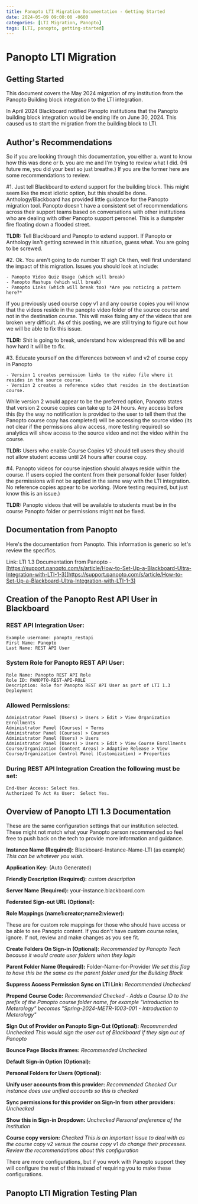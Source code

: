 ```yaml
---
title: Panopto LTI Migration Documentation - Getting Started
date: 2024-05-09 09:00:00 -0600
categories: [LTI Migration, Panopto]
tags: [LTI, panopto, getting-started]
---
```



# Panopto LTI Migration
## Getting Started

This document covers the May 2024 migration of my institution from the Panopto Building block integration to the LTI integration. 

In April 2024 Blackboard notified Panopto institutions that the Panopto building block integration would be ending life on June 30, 2024. This caused us to start the migration from the building block to LTI.

## Author's Recommendations

So if you are looking through this documentation, you either a. want to know how this was done or b. you are me and I'm trying to review what I did. (Hi future me, you did your best so just breathe.) If you are the former here are some recommendations to review.

#1. Just tell Blackboard to extend support for the building block. This might seem like the most idiotic option, but this should be done. Anthology/Blackboard has provided little guidance for the Panopto migration tool. Panopto doesn't have a consistent set of recommendations across their support teams based on conversations with other institutions who are dealing with other Panopto support personel. This is a dumpster fire floating down a flooded street.

**TLDR:** Tell Blackboard and Panopto to extend support. If Panopto or Anthology isn't getting screwed in this situation, guess what. You are going to be screwed. 

<!--![GIF Image of a fire in a dumpster floating down a flooded area](assets/images/dumpter-fire-flood.gif)-->

#2. Ok. You aren't going to do number 1? *sigh* Ok then, well first understand the impact of this migration. Issues you should look at include:

    - Panopto Video Quiz Usage (which will break)
    - Panopto Mashups (which will break)
    - Panopto Links (which will break too) *Are you noticing a pattern here?*

If you previously used course copy v1 and any course copies you will know that the videos reside in the panopto video folder of the source course and not in the destination course. This will make fixing any of the videos that are broken very difficult. As of this posting, we are still trying to figure out how we will be able to fix this issue.

**TLDR:** Shit is going to break, understand how widespread this will be and how hard it will be to fix.

#3. Educate yourself on the differences between v1 and v2 of course copy in Panopto

    - Version 1 creates permission links to the video file where it resides in the source course.
    - Version 2 creates a reference video that resides in the destination course.

While version 2 would appear to be the preferred option, Panopto states that version 2 course copies can take up to 24 hours. Any access before this (by the way no notification is provided to the user to tell them that the Panopto course copy has completed) will be accessing the source video (its not clear if the permissions allow access, more testing required) so analytics will show access to the source video and not the video within the course.

**TLDR:** Users who enable Course Copies V2 should tell users they should not allow student access until 24 hours after course copy.

#4. Panopto videos for course injestion should always reside within the course. If users copied the content from their personal folder (user folder) the permissions will not be applied in the same way with the LTI integration. No reference copies appear to be working. (More testing required, but just know this is an issue.)

**TLDR:** Panopto videos that will be available to students must be in the course Panopto folder or permissions might not be fixed. 



## Documentation from Panopto

Here's the documentation from Panopto. This information is generic so let's review the specifics.

Link: LTI 1.3 Documentation from Panopto - [https://support.panopto.com/s/article/How-to-Set-Up-a-Blackboard-Ultra-Integration-with-LTI-1-3](https://support.panopto.com/s/article/How-to-Set-Up-a-Blackboard-Ultra-Integration-with-LTI-1-3)


## Creation of the Panopto Rest API User in Blackboard

### REST API Integration User:
	
    Example username: panopto_restapi
    First Name: Panopto
    Last Name: REST API User

### System Role for Panopto REST API User:
	
    Role Name: Panopto REST API Role
    Role ID: PANOPTO-REST-API-ROLE
    Description: Role for Panopto REST API User as part of LTI 1.3 Deployment

### Allowed Permissions:
    
    Administrator Panel (Users) > Users > Edit > View Organization Enrollments
    Administrator Panel (Courses) > Terms
    Administrator Panel (Courses) > Courses
    Administrator Panel (Users) > Users
    Administrator Panel (Users) > Users > Edit > View Course Enrollments
    Course/Organization (Content Areas) > Adaptive Release > View
    Course/Organization Control Panel (Customization) > Properties

### During REST API Integration Creation the following must be set:
    
    End-User Access: Select Yes.
    Authorized To Act As User:  Select Yes.



## Overview of Panopto LTI 1.3 Documentation 

These are the same configuration settings that our institution selected. These might not match what your Panopto person recommended so feel free to push back on the tech to provide more information and guidance.

**Instance Name (Required):** Blackboard-Instance-Name-LTI (as example) *This can be whatever you wish.*

**Application Key:** (Auto Generated)

**Friendly Description (Required):** *custom description*

**Server Name (Required):** your-instance.blackboard.com

**Federated Sign-out URL (Optional):**

**Role Mappings (name1:creator;name2:viewer):**

These are for custom role mappings for those who should have access or be able to see Panopto content. If you don't have custom course roles, ignore. If not, review and make changes as you see fit.

**Create Folders On Sign-in (Optional):** *Recommended by Panopto Tech because it would create user folders when they login*

**Parent Folder Name (Required):** Folder-Name-for-Provider *We set this flag to have this be the same as the parent folder used for the Building Block*

**Suppress Access Permission Sync on LTI Link:** *Recommended Unchecked*

**Prepend Course Code:** *Recommended Checked* - *Adds a Course ID to the prefix of the Panopto course folder name, for example "Introduction to Meterology" becomes "Spring-2024-METR-1003-001 - Introduction to Meterology"*

**Sign Out of Provider on Panopto Sign-Out (Optional):** *Recommended Unchecked* *This would sign the user out of Blackboard if they sign out of Panopto*

**Bounce Page Blocks iframes:** *Recommended Unchecked*

**Default Sign-in Option (Optional):**

**Personal Folders for Users (Optional):** 

**Unify user accounts from this provider:** *Recommended Checked* *Our instance does use unified accounts so this is checked*

**Sync permissions for this provider on Sign-In from other providers:** *Unchecked*

**Show this in Sign-in Dropdown:** *Unchecked* *Personal preference of the institution*

**Course copy version:** *Checked* *This is an important issue to deal with as the course copy v2 versus the course copy v1 do change their processes. Review the recommendations about this configuration*

There are more configurations, but if you work with Panopto support they will configure the rest of this instead of requiring you to make these configurations. 


## Panopto LTI Migration Testing Plan

